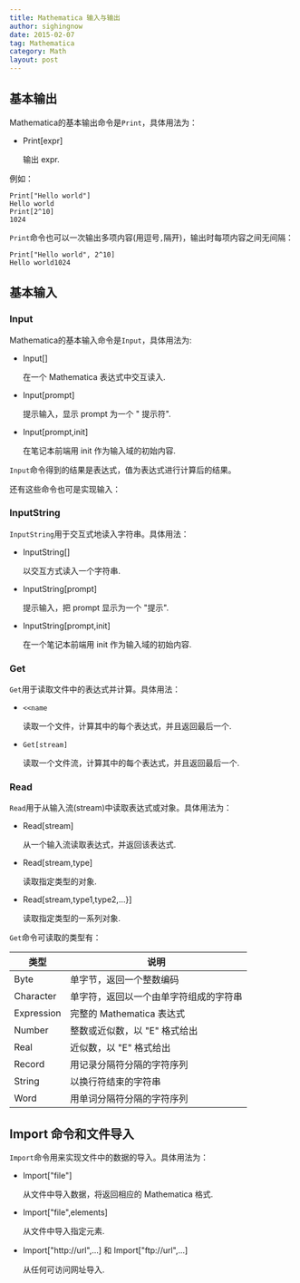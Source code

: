 ```yaml
---
title: Mathematica 输入与输出
author: sighingnow
date: 2015-02-07
tag: Mathematica
category: Math
layout: post
---
```


基本输出
--------

Mathematica的基本输出命令是`Print`，具体用法为：

+ Print[expr] 

    输出 expr. 

例如：

    Print["Hello world"]
    Hello world
    Print[2^10]
    1024

`Print`命令也可以一次输出多项内容(用逗号`,`隔开)，输出时每项内容之间无间隔：

    Print["Hello world", 2^10]
    Hello world1024

<!--more-->

基本输入
--------

<!--more-->

### Input

Mathematica的基本输入命令是`Input`，具体用法为:

+ Input[] 

    在一个 Mathematica 表达式中交互读入.

+ Input[prompt] 

    提示输入，显示 prompt 为一个 " 提示符".

+ Input[prompt,init] 

    在笔记本前端用 init 作为输入域的初始内容.

`Input`命令得到的结果是表达式，值为表达式进行计算后的结果。


还有这些命令也可是实现输入：

### InputString

`InputString`用于交互式地读入字符串。具体用法：

+ InputString[] 

    以交互方式读入一个字符串.

+ InputString[prompt] 

    提示输入，把 prompt 显示为一个 "提示".

+ InputString[prompt,init] 

    在一个笔记本前端用 init 作为输入域的初始内容. 


### Get

`Get`用于读取文件中的表达式并计算。具体用法：

+ `<<name` 
    
    读取一个文件，计算其中的每个表达式，并且返回最后一个.

+ `Get[stream]` 

    读取一个文件流，计算其中的每个表达式，并且返回最后一个.

### Read

`Read`用于从输入流(stream)中读取表达式或对象。具体用法为：

+ Read[stream] 

    从一个输入流读取表达式，并返回该表达式.

+ Read[stream,type] 

    读取指定类型的对象.

+ Read[stream,type1,type2,...}] 
    
    读取指定类型的一系列对象. 

`Get`命令可读取的类型有：

| 类型       | 说明                                      |
|------------|-------------------------------------------|
| Byte	     | 单字节，返回一个整数编码                  |
| Character  | 单字符，返回以一个由单字符组成的字符串    | 
| Expression | 完整的 Mathematica 表达式                 |
| Number	 | 整数或近似数，以 "E" 格式给出             |
| Real	     | 近似数，以 "E" 格式给出                   |
| Record     | 用记录分隔符分隔的字符序列                |
| String     | 以换行符结束的字符串                      |
| Word       | 用单词分隔符分隔的字符序列                |

Import 命令和文件导入
----------------------

`Import`命令用来实现文件中的数据的导入。具体用法为：

+ Import["file"] 

    从文件中导入数据，将返回相应的 Mathematica 格式. 

+ Import["file",elements] 

    从文件中导入指定元素. 

+ Import["http://url",...] 和 Import["ftp://url",...] 

    从任何可访问网址导入. 




